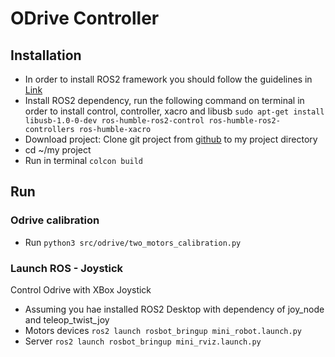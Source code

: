 # ODrive Controller
## Installation
- In order to install ROS2 framework you should follow the guidelines in [Link](https://docs.ros.org/en/humble/Installation.html)
- Install ROS2 dependency, run the following command on terminal in order to install control, controller, xacro and libusb
`sudo apt-get install libusb-1.0-0-dev ros-humble-ros2-control ros-humble-ros2-controllers ros-humble-xacro`
- Download project: Clone git project from [github](https://github.com/nadavis/ODrive_Controller.git) to my project directory
- cd ~/my project
- Run in terminal `colcon build`

## Run 
### Odrive calibration
- Run `python3 src/odrive/two_motors_calibration.py`

### Launch ROS - Joystick
Control Odrive with XBox Joystick
- Assuming you hae installed ROS2 Desktop with dependency of joy_node and teleop_twist_joy
- Motors devices `ros2 launch rosbot_bringup mini_robot.launch.py`
- Server `ros2 launch rosbot_bringup mini_rviz.launch.py`